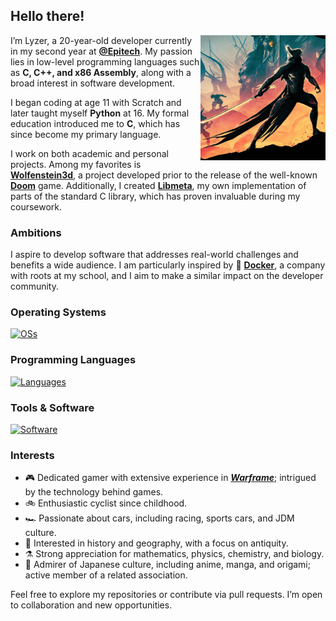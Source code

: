 ## Hello there!

<img src="./wallpapersden.com_heart-of-deimos-warframe_2560x1440.jpg" width="200" align="right" />

I’m Lyzer, a 20-year-old developer currently in my second year at **[@Epitech](https://github.com/Epitech)**.
My passion lies in low-level programming languages such as **C, C++, and x86 Assembly**, along with a broad interest in software development.

I began coding at age 11 with Scratch and later taught myself **Python** at 16. My formal education introduced me to **C**, which has since become my primary language.

I work on both academic and personal projects. Among my favorites is **[Wolfenstein3d](https://github.com/lyzer-px/Wolfenstein3d)**, a project developed prior to the release of the well-known **[Doom](https://www.google.com/search?q=doom+1)** game.
Additionally, I created **[Libmeta](https://github.com/lyzer-px/libmeta-3)**, my own implementation of parts of the standard C library, which has proven invaluable during my coursework.

### Ambitions

I aspire to develop software that addresses real-world challenges and benefits a wide audience. I am particularly inspired by 🐳 **[Docker](https://www.docker.com/)**, a company with roots at my school, and I aim to make a similar impact on the developer community.

### Operating Systems

[![OSs](https://go-skill-icons.vercel.app/api/icons?i=arch,bsd,fedora,ubuntu,debian,windows)](https://skillicons.dev)

### Programming Languages

[![Languages](https://go-skill-icons.vercel.app/api/icons?i=c,cpp,assembly,python,js,bash,lua)](https://skillicons.dev)

### Tools & Software

[![Software](https://go-skill-icons.vercel.app/api/icons?i=docker,git,github,githubactions,vscode,visualstudio,vim,emacs,tmux,virtualbox,wsl,hyprland,unreal,canva)](https://skillicons.dev)

### Interests

- 🎮 Dedicated gamer with extensive experience in ***[Warframe](https://www.warframe.com)***; intrigued by the technology behind games.
- 🚲 Enthusiastic cyclist since childhood.
- 🏎️ Passionate about cars, including racing, sports cars, and JDM culture.
- 📖 Interested in history and geography, with a focus on antiquity.
- ⚗️ Strong appreciation for mathematics, physics, chemistry, and biology.
- 💮 Admirer of Japanese culture, including anime, manga, and origami; active member of a related association.

Feel free to explore my repositories or contribute via pull requests. I’m open to collaboration and new opportunities.

